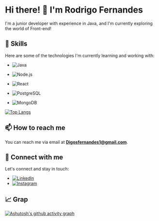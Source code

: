# Hi there! 👋 I'm Rodrigo Fernandes

I'm a junior developer with experience in Java, and I'm currently exploring the world of Front-end!

## 🔭 Skills

Here are some of the technologies I'm currently learning and working with:

- ![Java](https://img.shields.io/badge/Java-007396?style=for-the-badge&logo=java&logoColor=white)
- ![Node.js](https://img.shields.io/badge/Node.js-339933?style=for-the-badge&logo=node.js&logoColor=white)
- ![React](https://img.shields.io/badge/React-61DAFB?style=for-the-badge&logo=react&logoColor=white)
  
- ![PostgreSQL](https://img.shields.io/badge/PostgreSQL-336791?style=for-the-badge&logo=postgresql&logoColor=white)
- ![MongoDB](https://img.shields.io/badge/MongoDB-47A248?style=for-the-badge&logo=mongodb&logoColor=white)

[![Top Langs](https://github-readme-stats.vercel.app/api/top-langs/?username=DigoFernandes&layout=compact&langs_count=16&theme=dark)](https://github.com/anuraghazra/github-readme-stats)

## 📫 How to reach me

You can reach me via email at **Digosfernandes1@gmail.com**.

## 🤝 Connect with me

Let's connect and stay in touch:

- [![LinkedIn](https://img.shields.io/badge/LinkedIn-0E76A8?style=for-the-badge&logo=linkedin&logoColor=white)](https://linkedin.com/in/rodrigo-souza-742175149/)
- [![Instagram](https://img.shields.io/badge/Instagram-E4405F?style=for-the-badge&logo=instagram&logoColor=white)](https://instagram.com/fernandessdigo)

## 📈 Grap

[![Ashutosh's github activity graph](https://github-readme-activity-graph.vercel.app/graph?username=DigoFernandes&theme=react-dark)](https://github.com/ashutosh00710/github-readme-activity-graph)

